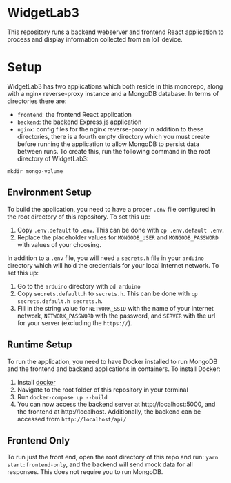 # WidgetLab3
This repository runs a backend webserver and frontend React application to process and 
display information collected from an IoT device.

# Setup
WidgetLab3 has two applications which both reside in this monorepo, along with a nginx 
reverse-proxy instance and a MongoDB database. In terms of directories there are:
- `frontend`: the frontend React application
- `backend`: the backend Express.js application
- `nginx`: config files for the nginx reverse-proxy
In addition to these directories, there is a fourth empty directory which you must create before
running the application to allow MongoDB to persist data between runs. To create this, run the 
following command in the root directory of WidgetLab3:
```shell
mkdir mongo-volume
```
## Environment Setup
To build the application, you need to have a proper `.env` file configured in the root directory 
of this repository. To set this up:
1. Copy `.env.default` to `.env`. This can be done with `cp .env.default .env`.
2. Replace the placeholder values for `MONGODB_USER` and `MONGODB_PASSWORD` with values of your choosing.

In addition to a `.env` file, you will need a `secrets.h` file in your `arduino` directory which will hold the credentials
for your local Internet network. To set this up:
1. Go to the `arduino` directory with `cd arduino`
2. Copy `secrets.default.h` to `secrets.h`. This can be done with `cp secrets.default.h secrets.h`.
3. Fill in the string value for `NETWORK_SSID` with the name of your internet network, `NETWORK_PASSWORD` with the password, and `SERVER` with the url for your server (excluding the `https://`).
## Runtime Setup
To run the application, you need to have Docker installed to run MongoDB and the frontend and
backend applications in containers. To install Docker:

1. Install [docker](https://docs.docker.com/get-docker/)
2. Navigate to the root folder of this repository in your terminal
3. Run `docker-compose up --build`
4. You can now access the backend server at http://localhost:5000, and the frontend at http://localhost. Additionally, the backend can be accessed from `http://localhost/api/`

## Frontend Only
To run just the front end, open the root directory of this repo and run: `yarn start:frontend-only`, and 
the backend will send mock data for all responses. This does not require you to run MongoDB.
